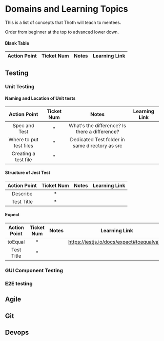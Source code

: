 # Domains and Learning Topics

This is a list of concepts that Thoth will teach to mentees.

Order from beginner at the top to advanced lower down.

#### Blank Table

| Action Point | Ticket Num | Notes | Learning Link |
| :---: | :---: | :---: | :---: |

## Testing

### Unit Testing

#### Naming and Location of Unit tests

| Action Point | Ticket Num | Notes | Learning Link |
| :---: | :---: | :---: | :---: |
| Spec and Test | * | What's the difference? Is there a difference? | |
| Where to put test files | * | Dedicated Test folder in same directory as src | |
| Creating a test file | * | | |

#### Structure of Jest Test

| Action Point | Ticket Num | Notes | Learning Link |
| :---: | :---: | :---: | :---: |
| Describe | * | | |
| Test Title | * | | |

#### Expect

| Action Point | Ticket Num | Notes | Learning Link |
| :---: | :---: | :---: | :---: |
| toEqual | * | | https://jestjs.io/docs/expect#toequalvalue
| Test Title | * | | |

### GUI Component Testing

### E2E testing


## Agile

## Git


## Devops
